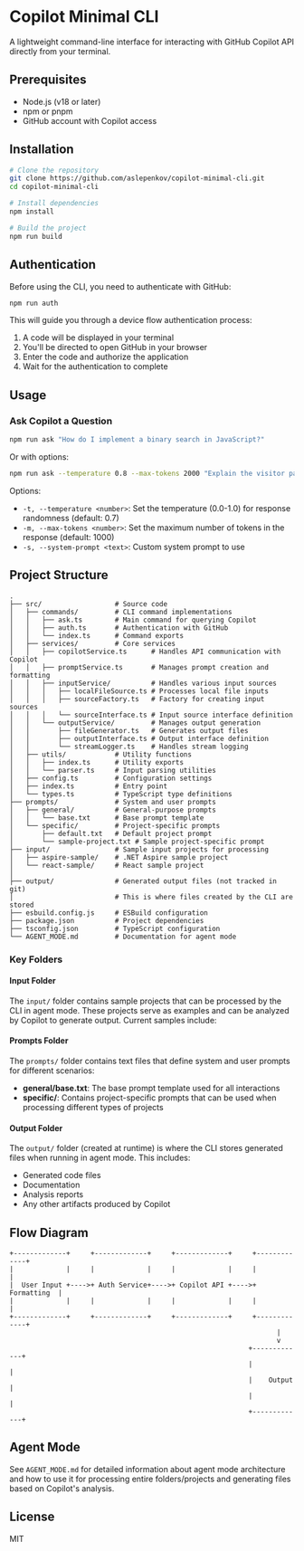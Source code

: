 # Copilot Minimal CLI

A lightweight command-line interface for interacting with GitHub Copilot API directly from your terminal.

## Prerequisites

- Node.js (v18 or later)
- npm or pnpm
- GitHub account with Copilot access

## Installation

```bash
# Clone the repository
git clone https://github.com/aslepenkov/copilot-minimal-cli.git
cd copilot-minimal-cli

# Install dependencies
npm install

# Build the project
npm run build
```

## Authentication

Before using the CLI, you need to authenticate with GitHub:

```bash
npm run auth
```

This will guide you through a device flow authentication process:
1. A code will be displayed in your terminal
2. You'll be directed to open GitHub in your browser
3. Enter the code and authorize the application
4. Wait for the authentication to complete

## Usage

### Ask Copilot a Question

```bash
npm run ask "How do I implement a binary search in JavaScript?"
```

Or with options:

```bash
npm run ask --temperature 0.8 --max-tokens 2000 "Explain the visitor pattern"
```

Options:
- `-t, --temperature <number>`: Set the temperature (0.0-1.0) for response randomness (default: 0.7)
- `-m, --max-tokens <number>`: Set the maximum number of tokens in the response (default: 1000)
- `-s, --system-prompt <text>`: Custom system prompt to use

## Project Structure

```
.
├── src/                  # Source code
│   ├── commands/         # CLI command implementations
│   │   ├── ask.ts        # Main command for querying Copilot
│   │   ├── auth.ts       # Authentication with GitHub
│   │   └── index.ts      # Command exports
│   ├── services/         # Core services
│   │   ├── copilotService.ts      # Handles API communication with Copilot
│   │   ├── promptService.ts       # Manages prompt creation and formatting
│   │   ├── inputService/          # Handles various input sources
│   │   │   ├── localFileSource.ts # Processes local file inputs
│   │   │   ├── sourceFactory.ts   # Factory for creating input sources
│   │   │   └── sourceInterface.ts # Input source interface definition
│   │   └── outputService/         # Manages output generation
│   │       ├── fileGenerator.ts   # Generates output files
│   │       ├── outputInterface.ts # Output interface definition
│   │       └── streamLogger.ts    # Handles stream logging
│   ├── utils/            # Utility functions
│   │   ├── index.ts      # Utility exports
│   │   └── parser.ts     # Input parsing utilities
│   ├── config.ts         # Configuration settings
│   ├── index.ts          # Entry point
│   └── types.ts          # TypeScript type definitions
├── prompts/              # System and user prompts
│   ├── general/          # General-purpose prompts
│   │   └── base.txt      # Base prompt template
│   └── specific/         # Project-specific prompts
│       ├── default.txt   # Default project prompt
│       └── sample-project.txt # Sample project-specific prompt
├── input/                # Sample input projects for processing
│   ├── aspire-sample/    # .NET Aspire sample project
│   └── react-sample/     # React sample project
│      
├── output/               # Generated output files (not tracked in git)
│                         # This is where files created by the CLI are stored
├── esbuild.config.js     # ESBuild configuration
├── package.json          # Project dependencies
├── tsconfig.json         # TypeScript configuration
└── AGENT_MODE.md         # Documentation for agent mode
```

### Key Folders

#### Input Folder
The `input/` folder contains sample projects that can be processed by the CLI in agent mode. These projects serve as examples and can be analyzed by Copilot to generate output. Current samples include:

#### Prompts Folder
The `prompts/` folder contains text files that define system and user prompts for different scenarios:

- **general/base.txt**: The base prompt template used for all interactions
- **specific/**: Contains project-specific prompts that can be used when processing different types of projects

#### Output Folder
The `output/` folder (created at runtime) is where the CLI stores generated files when running in agent mode. This includes:

- Generated code files
- Documentation
- Analysis reports
- Any other artifacts produced by Copilot

## Flow Diagram

```
+-------------+     +-------------+     +-------------+     +-------------+
|             |     |             |     |             |     |             |
|  User Input +---->+ Auth Service+---->+ Copilot API +---->+ Formatting  |
|             |     |             |     |             |     |             |
+-------------+     +-------------+     +-------------+     +-------------+
                                                                  |
                                                                  v
                                                           +-------------+
                                                           |             |
                                                           |    Output   |
                                                           |             |
                                                           +-------------+
```

## Agent Mode

See `AGENT_MODE.md` for detailed information about agent mode architecture and how to use it for processing entire folders/projects and generating files based on Copilot's analysis.

## License
MIT
